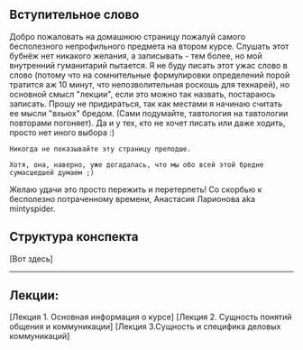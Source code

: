 ## Вступительное слово
Добро пожаловать на домашнюю страницу пожалуй самого бесполезного непрофильного предмета на втором курсе. Слушать этот бубнёж нет никакого желания, а записывать - тем более, но мой внутренний гуманитарий пытается. Я не буду писать этот ужас слово в слово (потому что на сомнительные формулировки определений порой тратится аж 10 минут, что непозволительная роскошь для технарей), но основной смысл "лекции", если это можно так назвать, постараюсь записать. Прошу не придираться, так как местами я начинаю считать ее мысли "вхьюх" бредом. (Сами подумайте, тавтология на тавтологии повторами погоняет). Да и у тех, кто не хочет писать или даже ходить, просто нет иного выбора :) 

```
Никогда не показывайте эту страницу преподше.

Хотя, она, наверно, уже догадалась, что мы обо всей этой бредне сумасшедшей думаем ;)
```

Желаю удачи это просто пережить и перетерпеть!
Со скорбью к бесполезно потраченному времени, Анастасия Ларионова aka mintyspider.
## Структура конспекта
[Вот здесь]
____
## Лекции:
[Лекция 1. Основная информация о курсе]
[Лекция 2. Сущность понятий общения и коммуникации]
[Лекция 3.Сущность и специфика деловых коммуникаций]


